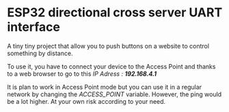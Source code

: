 # ESP32 directional cross server UART interface

A tiny tiny project that allow you to push buttons on a website to control something by distance.

To use it, you have to connect your device to the Access Point and thanks to a web browser to go to this *IP Adress : **192.168.4.1***

It is plan to work in Access Point mode but you can use it in a regular network by changing the *ACCESS_POINT* variable. However, the ping would be a lot higher. At your own risk according to your need.
